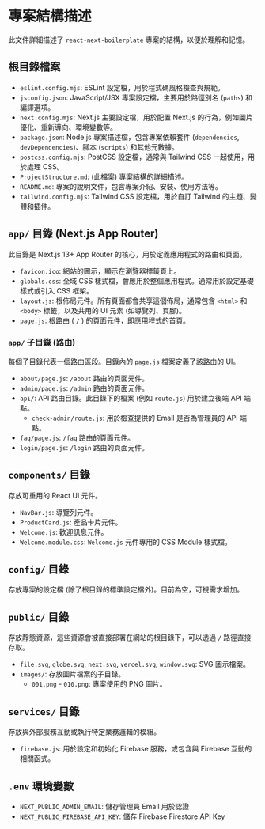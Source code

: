 # 專案結構描述

此文件詳細描述了 `react-next-boilerplate` 專案的結構，以便於理解和記憶。

## 根目錄檔案

*   `eslint.config.mjs`: ESLint 設定檔，用於程式碼風格檢查與規範。
*   `jsconfig.json`: JavaScript/JSX 專案設定檔，主要用於路徑別名 (`paths`) 和編譯選項。
*   `next.config.mjs`: Next.js 主要設定檔，用於配置 Next.js 的行為，例如圖片優化、重新導向、環境變數等。
*   `package.json`: Node.js 專案描述檔，包含專案依賴套件 (`dependencies`, `devDependencies`)、腳本 (`scripts`) 和其他元數據。
*   `postcss.config.mjs`: PostCSS 設定檔，通常與 Tailwind CSS 一起使用，用於處理 CSS。
*   `ProjectStructure.md`: (此檔案) 專案結構的詳細描述。
*   `README.md`: 專案的說明文件，包含專案介紹、安裝、使用方法等。
*   `tailwind.config.mjs`: Tailwind CSS 設定檔，用於自訂 Tailwind 的主題、變體和插件。

## `app/` 目錄 (Next.js App Router)

此目錄是 Next.js 13+ App Router 的核心，用於定義應用程式的路由和頁面。

*   `favicon.ico`: 網站的圖示，顯示在瀏覽器標籤頁上。
*   `globals.css`: 全域 CSS 樣式檔，會應用於整個應用程式。通常用於設定基礎樣式或引入 CSS 框架。
*   `layout.js`: 根佈局元件。所有頁面都會共享這個佈局，通常包含 `<html>` 和 `<body>` 標籤，以及共用的 UI 元素 (如導覽列、頁腳)。
*   `page.js`: 根路由 ( `/` ) 的頁面元件，即應用程式的首頁。

### `app/` 子目錄 (路由)

每個子目錄代表一個路由區段。目錄內的 `page.js` 檔案定義了該路由的 UI。

*   `about/page.js`: `/about` 路由的頁面元件。
*   `admin/page.js`: `/admin` 路由的頁面元件。
*   `api/`: API 路由目錄。此目錄下的檔案 (例如 `route.js`) 用於建立後端 API 端點。
    *   `check-admin/route.js`: 用於檢查提供的 Email 是否為管理員的 API 端點。
*   `faq/page.js`: `/faq` 路由的頁面元件。
*   `login/page.js`: `/login` 路由的頁面元件。

## `components/` 目錄

存放可重用的 React UI 元件。

*   `NavBar.js`: 導覽列元件。
*   `ProductCard.js`: 產品卡片元件。
*   `Welcome.js`: 歡迎訊息元件。
*   `Welcome.module.css`: `Welcome.js` 元件專用的 CSS Module 樣式檔。

## `config/` 目錄

存放專案的設定檔 (除了根目錄的標準設定檔外)。目前為空，可視需求增加。

## `public/` 目錄

存放靜態資源，這些資源會被直接部署在網站的根目錄下，可以透過 `/` 路徑直接存取。

*   `file.svg`, `globe.svg`, `next.svg`, `vercel.svg`, `window.svg`: SVG 圖示檔案。
*   `images/`: 存放圖片檔案的子目錄。
    *   `001.png` - `010.png`: 專案使用的 PNG 圖片。

## `services/` 目錄

存放與外部服務互動或執行特定業務邏輯的模組。

*   `firebase.js`: 用於設定和初始化 Firebase 服務，或包含與 Firebase 互動的相關函式。

## `.env` 環境變數

* `NEXT_PUBLIC_ADMIN_EMAIL`: 儲存管理員 Email 用於認證
* `NEXT_PUBLIC_FIREBASE_API_KEY`: 儲存 Firebase Firestore API Key
